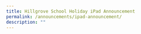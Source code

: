 ```yaml
---
title: Hillgrove School Holiday iPad Announcement
permalink: /announcements/ipad-announcement/
description: ""
---
```

